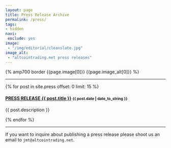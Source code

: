 ```yaml
---
layout: page
title: Press Release Archive
permalink: /press/
tags:
- hidden
navi:
 exclude: yes
image:
 - "/img/editorial/cleanslate.jpg"
image_alt:
 - "altcointrading.net press releases"
---
```


{% amp700 border {{page.image[0]}} {{page.image_alt[0]}} %}

__________________________

{% for post in site.press offset: 0 limit: 15 %}
  <h4 class="post">
    <strong>
      <a href="{{ post.url | prepend: site.baseurl }}"><span class="tag">PRESS RELEASE</span>&nbsp;{{ post.title }}</a>
    </strong>
    <small>{{ post.date | date_to_string }}</small>
  </h4>
  <p>
  {{ post.description }}
  </p>
{% endfor %}

__________________________

If you want to inquire about publishing a press release please shoot us an email to `jmt@altcointrading.net`.
